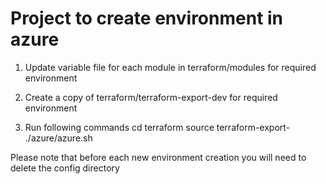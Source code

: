 # Project to create environment in azure

1. Update variable file for each module in terraform/modules for required environment

2. Create a copy of terraform/terraform-export-dev for required environment

3. Run following commands
cd terraform
source terraform-export-<environment>
./azure/azure.sh

Please note that before each new environment creation you will need to delete the config directory

